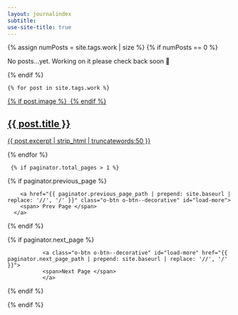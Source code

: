 ```yaml
---
layout: journalindex
subtitle: 
use-site-title: true
---
```








<div class="c-post-list">
  

  <div class="c-post-list__posts c-post-list__posts--beta" style="border-top: none;">
{% assign numPosts = site.tags.work | size %}
{% if numPosts == 0 %}
    <p>No posts...yet. Working on it please check back soon 🙂 </p>
{% endif %}


    {% for post in site.tags.work %}

  <a class="c-post-list__post" href="{{ post.url | prepend: site.baseurl }}" title="">
       {% if post.image %}
        <img
          src="{{ post.image }}"
          alt=""
          data-aos="grayscale">
        {% endif %}
        <h2 class="">{{ post.title }}</h2>
             <span><p>{{ post.excerpt | strip_html | truncatewords:50 }}  </p></span>
</a>



  {% endfor %}



     {% if paginator.total_pages > 1 %}
<div class="dev-readmore">
    {% if paginator.previous_page %}
                           
        <a href="{{ paginator.previous_page_path | prepend: site.baseurl | replace: '//', '/' }}" class="o-btn o-btn--decorative" id="load-more">
        <span> Prev Page </span>
      </a>
  {% endif %}

  {% if paginator.next_page %}
                        
               <a class="o-btn o-btn--decorative" id="load-more" href="{{ paginator.next_page_path | prepend: site.baseurl | replace: '//', '/' }}">
               <span>Next Page </span> 
               </a>
  {% endif %}
</div>
{% endif %}
    
  </div>

 
</div>




  
                    
